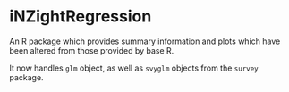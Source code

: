 iNZightRegression
=================

An R package which provides summary information and plots which have been altered from those provided by base R.

It now handles `glm` object, as well as `svyglm` objects from the `survey` package.
